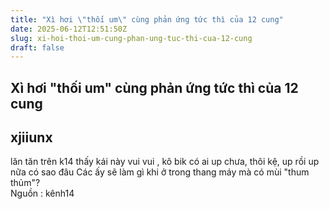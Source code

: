 ```yaml
---
title: "Xì hơi \"thối um\" cùng phản ứng tức thì của 12 cung"
date: 2025-06-12T12:51:50Z
slug: xi-hoi-thoi-um-cung-phan-ung-tuc-thi-cua-12-cung
draft: false
---
```


## Xì hơi "thối um" cùng phản ứng tức thì của 12 cung

## xjiiunx

lăn tăn trên k14 thấy kái này vui vui , kô bik có ai up chưa, thôi kệ, up rồi up nữa có sao đâu ​Các ấy sẽ làm gì khi ở trong thang máy mà có mùi "thum thủm"?​
​                      
Nguồn : kênh14​​
